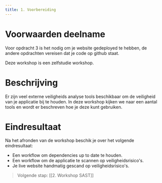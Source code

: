 ```yaml
---
title: 1. Voorbereiding
---
```

# Voorwaarden deelname
Voor opdracht 3 is het nodig om je website gedeployed te hebben, de andere opdrachten vereisen dat je code op github staat.

Deze workshop is een zelfstudie workshop.
# Beschrijving
Er zijn veel externe veiligheids analyse tools beschikbaar om de veiligheid van je applicatie bij te houden. In deze workshop kijken we naar een aantal tools en wordt er beschreven hoe je deze kunt gebruiken.

# Eindresultaat
Na het afronden van de workshop beschik je over het volgende eindresultaat:

- Een workflow om dependencies up to date te houden.
- Een workflow om de applicatie te scannen op veiligheidsrisico's.
- Je live website handmatig gescand op veiligheidsrisico's.

> Volgende stap: [[2. Workshop SAST]]
